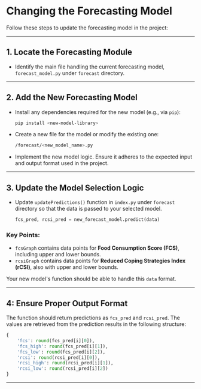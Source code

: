 # Changing the Forecasting Model

Follow these steps to update the forecasting model in the project:

---

## **1. Locate the Forecasting Module**
- Identify the main file handling the current forecasting model, `forecast_model.py` under `forecast` directory.

---

## **2. Add the New Forecasting Model**
- Install any dependencies required for the new model (e.g., via `pip`):
  ```bash
  pip install <new-model-library>
  ```
- Create a new file for the model or modify the existing one:
  ```bash
  /forecast/<new_model_name>.py
  ```
- Implement the new model logic. Ensure it adheres to the expected input and output format used in the project.

---

## **3. Update the Model Selection Logic**
- Update `updatePredictions()` function in `index.py` under `forecast` directory so that the data is passed to your selected model. 
  ```python
  fcs_pred, rcsi_pred = new_forecast_model.predict(data)
  ```

### Key Points:
- `fcsGraph` contains data points for **Food Consumption Score (FCS)**, including upper and lower bounds.  
- `rcsiGraph` contains data points for **Reduced Coping Strategies Index (rCSI)**, also with upper and lower bounds.

Your new model's function should be able to handle this `data` format.

---

## **4: Ensure Proper Output Format**
The function should return predictions as `fcs_pred` and `rcsi_pred`. The values are retrieved from the prediction results in the following structure:
```python
{
    'fcs': round(fcs_pred[i][0]),
    'fcs_high': round(fcs_pred[i][1]),
    'fcs_low': round(fcs_pred[i][2]),
    'rcsi': round(rcsi_pred[i][0]),
    'rcsi_high': round(rcsi_pred[i][1]),
    'rcsi_low': round(rcsi_pred[i][2])
}
```
---